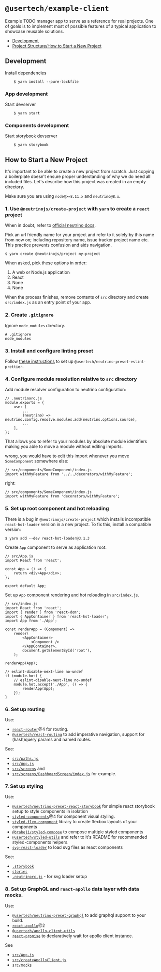 # `@usertech/example-client`

Example TODO manager app to serve as a reference for real projects.
One of goals is to implement most of possible features of a typical application
to showcase reusable solutions.

- [Development](#development)
- [Project Structure/How to Start a New Project](#how-to-start-a-new-project)

## Development

Install dependencies

        $ yarn install --pure-lockfile

### App development

Start devserver

        $ yarn start

### Components development

Start storybook devserver

        $ yarn storybook

## How to Start a New Project

It's important to be able to create a new project from scratch.
Just copying a boilerplate doesn't ensure proper understanding
of why we do need all included files. Let's describe how this
project was created in an empty directory.

Make sure you are using `node@>=8.11.x` and `neutrino@8.x`.

### 1. Use `@neutrinojs/create-project` with `yarn` to create a `react` project

When in doubt, refer to [official neutrino docs](https://neutrinojs.org/installation/create-new-project.html).

Pick an url friendly name for your project and refer to
it solely by this name from now on; including repository name,
issue tracker project name etc.
This practice prevents confusion and aids navigation.

    $ yarn create @neutrinojs/project my-project

When asked, pick these options in order:

1. A web or Node.js application
2. React
3. None
4. None

When the process finishes, remove contents of `src` directory
and create `src/index.js` as an entry point of your app.

### 2. Create `.gitignore`

Ignore `node_modules` directory.

    # .gitignore
    node_modules

### 3. Install and configure linting preset

Follow [these instructions](https://github.com/usertech/neutrino-preset-eslint-prettier)
to set up `@usertech/neutrino-preset-eslint-prettier`.

### 4. Configure module resolution relative to `src` directory

Add module resolver configuration to neutrino configuration:

    // .neutrinorc.js
    module.exports = {
    	use: [
    		...
    		(neutrino) => neutrino.config.resolve.modules.add(neutrino.options.source),
    		...
    	],
    };

That allows you to refer to your modules by absolute module identifiers making you able to move a module without editing imports.

wrong, you would have to edit this import whenever you move `SomeComponent` somewhere else:

    // src/components/SomeComponent/index.js
    import withMyFeature from '../../decorators/withMyFeature';

right:

    // src/components/SomeComponent/index.js
    import withMyFeature from 'decorators/withMyFeature';

### 5. Set up root component and hot reloading

There is a bug in `@neutrinojs/create-project` which installs incompatible `react-hot-loader` version in a new project.
To fix this, install a compatible version:

    $ yarn add --dev react-hot-loader@3.1.3

Create `App` component to serve as application root.

    // src/App.js
    import React from 'react';

    const App = () => {
    	return <div>App</div>;
    };

    export default App;

Set up `App` component rendering and hot reloading in `src/index.js`.

    // src/index.js
    import React from 'react';
    import { render } from 'react-dom';
    import { AppContainer } from 'react-hot-loader';
    import App from './App';

    const renderApp = (Component) =>
    	render(
    		<AppContainer>
    			<Component />
    		</AppContainer>,
    		document.getElementById('root'),
    	);

    renderApp(App);

    // eslint-disable-next-line no-undef
    if (module.hot) {
    	// eslint-disable-next-line no-undef
    	module.hot.accept('./App', () => {
    		renderApp(App);
    	});
    }

### 6. Set up routing

Use:

- [`react-router`](https://github.com/ReactTraining/react-router)@4 for routing.
- [`@usertech/react-routing`](https://github.com/usertech/react-routing) to add imperative navigation,
support for (hash)query params and named routes.

See:

- [`src/paths.js`](src/paths.js),
- [`src/App.js`](src/App.js)
- [`src/screens`](src/screens) and
- [`src/screens/DashboardScreen/index.js`](src/screens/DashboardScreen/index.js) for example.

### 7. Set up styling

Use:

- [`@usertech/neutrino-preset-react-storybook`](https://github.com/usertech/neutrino-preset-react-storybook) for simple react storybook setup to style components in isolation
- [`styled-components`](https://github.com/styled-components/styled-components)@4 for component visual styling.
- [`styled-flex-component`](https://github.com/SaraVieira/styled-flex-component) library to create flexbox layouts of your components
- [`@brabeji/styled-compose`](https://github.com/brabeji/styled-compose) to compose multiple styled components
- [`@usertech/styled-utils`](https://github.com/usertech/styled-utils) and refer to it's README for recommended styled-components helpers.
- [`svg-react-loader`](https://github.com/usertech/styled-utils) to load svg files as react components

See:

- [`.storybook`](.storybook)
- [`stories`](stories)
- [`.neutrinorc.js`](.neutrinorc.js) - for svg loader setup

### 8. Set up GraphQL and `react-apollo` data layer with data mocks.

Use:

- [`@usertech/neutrino-preset-graphql`](https://github.com/usertech/neutrino-preset-graphql) to add graphql support to your build.
- [`react-apollo`](https://github.com/apollographql/react-apollo)@2
- [`@usertech/apollo-client-utils`](https://github.com/usertech/apollo-client-utils)
- [`react-promise`](https://github.com/capaj/react-promise) to declaratively wait for apollo client instance.

See

- [`src/App.js`](src/App.js)
- [`src/createApolloClient.js`](src/createApolloClient.js)
- [`src/mocks`](src/mocks)
